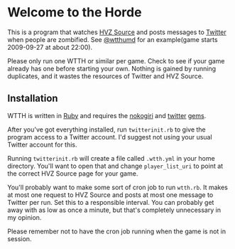 # Welcome to the Horde

This is a program that watches [HVZ Source](http://humansvszombies.org/) and posts messages to [Twitter](http://twitter.com/) when people are zombified. See [@wtthumd](http://twitter.com/wtthumd) for an example(game starts 2009-09-27 at about 22:00).

Please only run one WTTH or similar per game. Check to see if your game already has one before starting your own. Nothing is gained by running duplicates, and it wastes the resources of Twitter and HVZ Source.

## Installation
WTTH is written in [Ruby](http://www.ruby-lang.org/) and requires the [nokogiri](http://nokogiri.rubyforge.org/) and [twitter](http://twitter.rubyforge.org/) [gems](http://docs.rubygems.org/).

After you've got everything installed, run `twitterinit.rb` to give the program access to a Twitter account. I'd suggest not using your usual Twitter account for this.

Running `twitterinit.rb` will create a file called `.wtth.yml` in your home directory. You'll want to open that and change `player_list_uri` to point at the correct HVZ Source page for your game.

You'll probably want to make some sort of cron job to run `wtth.rb`. It makes at most one request to HVZ Source and posts at most one message to Twitter per run. Set this to a responsible interval. You can probably get away with as low as once a minute, but that's completely unnecessary in my opinion.

Please remember not to have the cron job running when the game is not in session.
